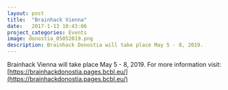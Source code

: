 ```yaml
---
layout: post
title:  "Brainhack Vienna"
date:   2017-1-13 10:43:06
project_categories: Events
image: donostia_05052019.png
description: Brainhack Donostia will take place May 5 - 8, 2019.
---
```


Brainhack Vienna will take place May 5 - 8, 2019. For more information visit: [https://brainhackdonostia.pages.bcbl.eu/](https://brainhackdonostia.pages.bcbl.eu/)
